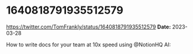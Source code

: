 # 1640818791935512579
https://twitter.com/TomFrankly/status/1640818791935512579
**Date:** 2023-03-28

How to write docs for your team at 10x speed using @NotionHQ AI:

